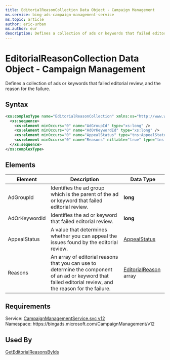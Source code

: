 ```yaml
---
title: EditorialReasonCollection Data Object - Campaign Management
ms.service: bing-ads-campaign-management-service
ms.topic: article
author: eric-urban
ms.author: eur
description: Defines a collection of ads or keywords that failed editorial review, and the reason for the failure.
---
```

# EditorialReasonCollection Data Object - Campaign Management
Defines a collection of ads or keywords that failed editorial review, and the reason for the failure.

## Syntax
```xml
<xs:complexType name="EditorialReasonCollection" xmlns:xs="http://www.w3.org/2001/XMLSchema">
  <xs:sequence>
    <xs:element minOccurs="0" name="AdGroupId" type="xs:long" />
    <xs:element minOccurs="0" name="AdOrKeywordId" type="xs:long" />
    <xs:element minOccurs="0" name="AppealStatus" type="tns:AppealStatus" />
    <xs:element minOccurs="0" name="Reasons" nillable="true" type="tns:ArrayOfEditorialReason" />
  </xs:sequence>
</xs:complexType>
```

## <a name="elements"></a>Elements

|Element|Description|Data Type|
|-----------|---------------|-------------|
|<a name="adgroupid"></a>AdGroupId|Identifies the ad group which is the parent of the ad or keyword that failed editorial review.|**long**|
|<a name="adorkeywordid"></a>AdOrKeywordId|Identifies the ad or keyword that failed editorial review.|**long**|
|<a name="appealstatus"></a>AppealStatus|A value that determines whether you can appeal the issues found by the editorial review.|[AppealStatus](appealstatus.md)|
|<a name="reasons"></a>Reasons|An array of editorial reasons that you can use to determine the component of an ad or keyword that failed editorial review, and the reason for the failure.|[EditorialReason](editorialreason.md) array|

## Requirements
Service: [CampaignManagementService.svc v12](https://campaign.api.bingads.microsoft.com/Api/Advertiser/CampaignManagement/v12/CampaignManagementService.svc)  
Namespace: https\://bingads.microsoft.com/CampaignManagement/v12  

## Used By
[GetEditorialReasonsByIds](geteditorialreasonsbyids.md)  
